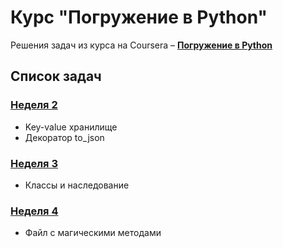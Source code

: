 # Курс "Погружение в Python"

Решения задач из курса на Coursera – [**Погружение в Python**](https://www.coursera.org/learn/programming-in-python)

## Список задач

### [Неделя 2](https://github.com/mike-403/dive_into_Python/tree/master/week_2)

* Key-value хранилище
* Декоратор to_json

### [Неделя 3](https://github.com/mike-403/dive_into_Python/tree/master/week_3)

* Классы и наследование

### [Неделя 4](https://github.com/mike-403/dive_into_Python/tree/master/week_4)

* Файл с магическими методами


